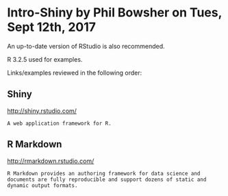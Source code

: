 # Intro-Shiny by Phil Bowsher on Tues, Sept 12th, 2017

An up-to-date version of RStudio is also recommended.

R 3.2.5 used for examples.

Links/examples reviewed in the following order:

## **Shiny**

http://shiny.rstudio.com/

    A web application framework for R.

## **R Markdown**

http://rmarkdown.rstudio.com/
  
    R Markdown provides an authoring framework for data science and documents are fully reproducible and support dozens of static and dynamic output formats.